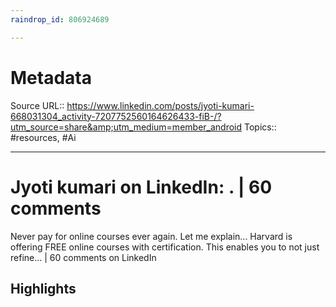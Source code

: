 ```yaml
---
raindrop_id: 806924689

---
```


# Metadata
Source URL:: https://www.linkedin.com/posts/jyoti-kumari-668031304_activity-7207752560164626433-fiB-/?utm_source=share&amp;utm_medium=member_android
Topics:: #resources, #Ai

---
# Jyoti kumari on LinkedIn: . | 60 comments

Never pay for online courses ever again. Let me explain...  Harvard is offering FREE online courses with certification.  This enables you to not just refine… | 60 comments on LinkedIn

## Highlights
